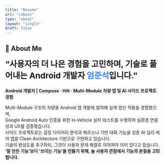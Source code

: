 ```yaml
---
title: "Resume"
url: "/about"
type: "about"
layout: "single"
draft: false
---
```


## 🪪 About Me

<h2 style="font-size: 26px; font-weight: 700; margin-top: 0;">
“사용자의 더 나은 경험을 고민하며, 기술로 풀어내는 Android 개발자 <span style='color:#3b82f6'>엄준석</span>입니다.”
</h2>

<p><strong>Android 개발자 | Compose · Hilt · Multi-Module 차량 앱 및 AI 사이드 프로젝트 경험</strong></p>

<p>
Multi-Module 구조의 차량용 Android 앱 개발에 참여해 실제 양산 적용을 경험했으며,<br>
Google Android Auto 인증을 위한 In-Vehicle 실차 테스트를 수행하며 실환경 연결성과 UX를 검증했습니다.<br>
사이드 프로젝트로는 감정 다이어리 분석과 페르소나 기반 대화 기능을 갖춘 AI 심리 케어 앱을 Clean Architecture 기반으로 구현하고 있습니다.<br>
기술의 완성도를 추구하되, 그것이 사용자 문제 해결로 이어져야 의미 있다고 믿습니다.<br>
<strong>‘잘 만든 기능’보다 ‘쓰이는 기능’을 만들기 위해, 늘 사용자 관점에서 기능의 본질을 고민합니다.</strong>
</p>
